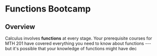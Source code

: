 # Functions Bootcamp

## Overview

Calculus involves **functions** at every stage. Your prerequisite courses for MTH 201 have covered everything you need to know about functions --- but it's possible that your knowledge of functions might have dec


## 
<!--stackedit_data:
eyJoaXN0b3J5IjpbNDA5NTg5MjAyXX0=
-->